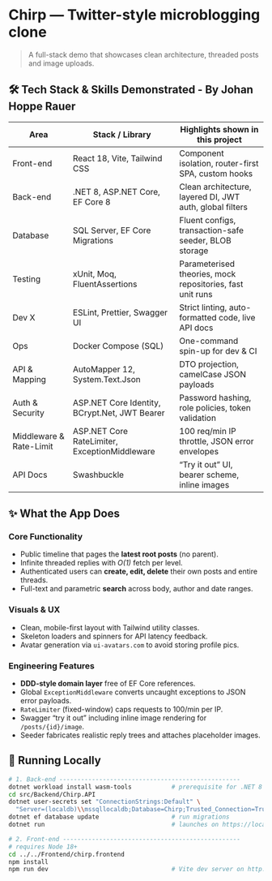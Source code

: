 # Chirp — Twitter-style microblogging clone  
> A full-stack demo that showcases clean architecture, threaded posts and image uploads.

## 🛠 Tech Stack & Skills Demonstrated - By Johan Hoppe Rauer
| Area | Stack / Library | Highlights shown in this project |
|------|-----------------|-----------------------------------|
| Front-end | React 18, Vite, Tailwind CSS | Component isolation, router-first SPA, custom hooks |
| Back-end | .NET 8, ASP.NET Core, EF Core 8 | Clean architecture, layered DI, JWT auth, global filters |
| Database | SQL Server, EF Core Migrations | Fluent configs, transaction-safe seeder, BLOB storage |
| Testing | xUnit, Moq, FluentAssertions | Parameterised theories, mock repositories, fast unit runs |
| Dev X | ESLint, Prettier, Swagger UI | Strict linting, auto-formatted code, live API docs |
| Ops | Docker Compose (SQL) | One-command spin-up for dev & CI |
| API & Mapping | AutoMapper 12, System.Text.Json | DTO projection, camelCase JSON payloads |
| Auth & Security | ASP.NET Core Identity, BCrypt.Net, JWT Bearer | Password hashing, role policies, token validation |
| Middleware & Rate-Limit | ASP.NET Core RateLimiter, ExceptionMiddleware | 100 req/min IP throttle, JSON error envelopes |
| API Docs | Swashbuckle | “Try it out” UI, bearer scheme, inline images |

## ✨ What the App Does

### Core Functionality
* Public timeline that pages the **latest root posts** (no parent).
* Infinite threaded replies with *O(1)* fetch per level.
* Authenticated users can **create, edit, delete** their own posts and entire threads.
* Full-text and parametric **search** across body, author and date ranges.

### Visuals & UX
* Clean, mobile-first layout with Tailwind utility classes.
* Skeleton loaders and spinners for API latency feedback.
* Avatar generation via `ui-avatars.com` to avoid storing profile pics.

### Engineering Features
* **DDD-style domain layer** free of EF Core references.
* Global `ExceptionMiddleware` converts uncaught exceptions to JSON error payloads.
* `RateLimiter` (fixed-window) caps requests to 100/min per IP.
* Swagger “try it out” including inline image rendering for `/posts/{id}/image`.
* Seeder fabricates realistic reply trees and attaches placeholder images.

## 🚀 Running Locally

```bash
# 1. Back-end --------------------------------------------------
dotnet workload install wasm-tools           # prerequisite for .NET 8 Web APIs
cd src/Backend/Chirp.API
dotnet user-secrets set "ConnectionStrings:Default" \
  "Server=(localdb)\\mssqllocaldb;Database=Chirp;Trusted_Connection=True;"
dotnet ef database update                    # run migrations
dotnet run                                   # launches on https://localhost:5001

# 2. Front-end -------------------------------------------------
# requires Node 18+
cd ../../Frontend/chirp.frontend
npm install
npm run dev                                  # Vite dev server on http://localhost:5173
